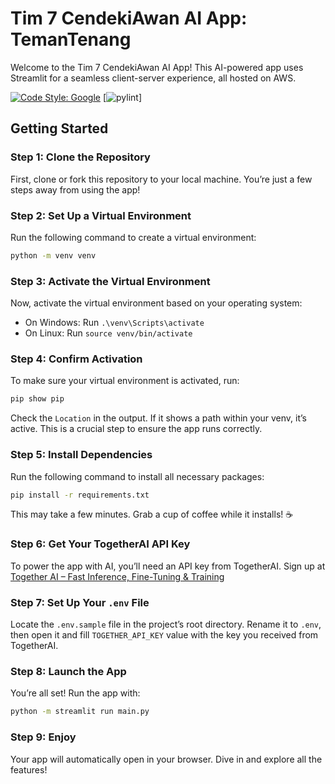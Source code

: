 # Tim 7 CendekiAwan AI App: TemanTenang

Welcome to the Tim 7 CendekiAwan AI App! This AI-powered app uses Streamlit for a seamless client-server experience, all hosted on AWS.

[![Code Style: Google](https://img.shields.io/badge/code%20style-google-blue.svg)](https://google.github.io/styleguide/pyguide.html)
[![pylint](https://img.shields.io/badge/Pylint-9.20-yellow?logo=python&logoColor=white)]

## Getting Started

### Step 1: Clone the Repository

First, clone or fork this repository to your local machine. You’re just a few steps away from using the app!

### Step 2: Set Up a Virtual Environment

Run the following command to create a virtual environment:

```bash
python -m venv venv

```

### Step 3: Activate the Virtual Environment

Now, activate the virtual environment based on your operating system:

- On Windows: Run `.\venv\Scripts\activate`
- On Linux: Run `source venv/bin/activate`

### Step 4: Confirm Activation

To make sure your virtual environment is activated, run:

```bash
pip show pip
```

Check the `Location` in the output. If it shows a path within your venv, it’s active. This is a crucial step to ensure the app runs correctly.

### Step 5: Install Dependencies

Run the following command to install all necessary packages:

```bash
pip install -r requirements.txt
```

This may take a few minutes. Grab a cup of coffee while it installs! ☕

### Step 6: Get Your TogetherAI API Key

To power the app with AI, you’ll need an API key from TogetherAI. Sign up at [Together AI – Fast Inference, Fine-Tuning & Training](https://www.together.ai/)

### Step 7: Set Up Your `.env` File

Locate the `.env.sample` file in the project’s root directory. Rename it to `.env`, then open it and fill `TOGETHER_API_KEY` value with the key you received from TogetherAI.

### Step 8: Launch the App

You’re all set! Run the app with:

```bash
python -m streamlit run main.py
```

### Step 9: Enjoy

Your app will automatically open in your browser. Dive in and explore all the features!

<!-- 1. Clone or fork this repository.
1. Create a virtual environment with `python -m venv venv`
2. Then, activate the virtual environment depends on your operating system. 
   - For windows, run `.\venv\Scripts\activate`
   - Linux users, run `source venv/bin/activate`
3. Check if the virtual environment successfully activated. To check it, run `pip show pip` and inspect the `Location` path. If the Location in the output shows a path within your virtual environment, the venv is **active**. This is a crucial step, so make sure the virtual environment is activated.
4. Next, run `pip install -r requirements.txt` from your command line. This process might take a few minutes, so feel free to drink your coffee ☕.
5. After that, get your TogetherAI API Key by signing up to their website. So, visit [Together AI – Fast Inference, Fine-Tuning & Training](https://www.together.ai/)
6. Then, look for `.env.sample` file in the root directory of the project and rename it as `.env`
7. Next, open the `.env` file you previously renamed. Now, change the value of `TOGETHER_API_KEY` with your own api key.
8. Last, run the app with `python -m streamlit run main.py`
9.  Voila! It will automatically open your browser and shows the app. -->